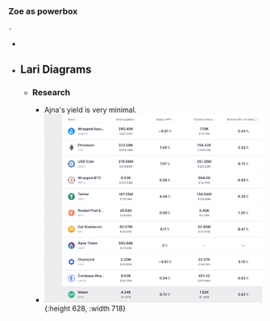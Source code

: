 ### Zoe as powerbox
	-
-
- ## Lari Diagrams
	- ### Research
		- Ajna's yield is very minimal.
		- ![aave-rates.png](../assets/aave-rates_1692027367375_0.png){:height 628, :width 718}